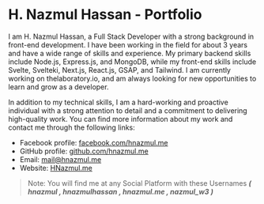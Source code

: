 # H. Nazmul Hassan - Portfolio

I am H. Nazmul Hassan, a Full Stack Developer with a strong background in front-end development. I have been working in the field for about 3 years and have a wide range of skills and experience. My primary backend skills include Node.js, Express.js, and MongoDB, while my front-end skills include Svelte, Svelteki, Next.js, React.js, GSAP, and Tailwind. I am currently working on thelaboratory.io, and am always looking for new opportunities to learn and grow as a developer.

In addition to my technical skills, I am a hard-working and proactive individual with a strong attention to detail and a commitment to delivering high-quality work. You can find more information about my work and contact me through the following links:

- Facebook profile: [facebook.com/hnazmul.me](facebook.com/hnazmul.me)
- GitHub profile: [github.com/hnazmul.me](github.com/hnazmul)
- Email: [mail@hnazmul.me](mailto:mail@hnazmul.me)
- Website: [HNazmul.me](https://HNazmul.me)

> Note: You will find me at any Social Platform with these Usernames ***( hnazmul , hnazmulhassan , hnazmul.me , nazmul_w3 )***
